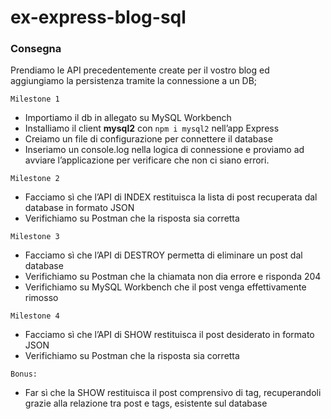 # ex-express-blog-sql

### Consegna

Prendiamo le API precedentemente create per il vostro blog ed aggiungiamo la persistenza tramite la connessione a un DB;

`Milestone 1`

- Importiamo il db in allegato su MySQL Workbench
- Installiamo il client **mysql2** con `npm i mysql2` nell’app Express
- Creiamo un file di configurazione per connettere il database
- Inseriamo un console.log nella logica di connessione e proviamo ad avviare l’applicazione per verificare che non ci siano errori.

`Milestone 2`

- Facciamo sì che l’API di INDEX restituisca la lista di post recuperata dal database in formato JSON
- Verifichiamo su Postman che la risposta sia corretta

`Milestone 3`

- Facciamo sì che l’API di DESTROY permetta di eliminare un post dal database
- Verifichiamo su Postman che la chiamata non dia errore e risponda 204
- Verifichiamo su MySQL Workbench che il post venga effettivamente rimosso

`Milestone 4`

- Facciamo sì che l’API di SHOW restituisca il post desiderato in formato JSON
- Verifichiamo su Postman che la risposta sia corretta

`Bonus:`

- Far sì che la SHOW restituisca il post comprensivo di tag, recuperandoli grazie alla relazione tra post e tags, esistente sul database
